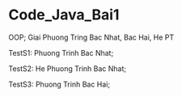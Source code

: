 # Code_Java_Bai1
OOP; Giai Phuong Tring Bac Nhat, Bac Hai, He PT


TestS1:  Phuong Trinh Bac Nhat; 

TestS2:  He Phuong Trinh Bac Nhat; 

TestS3:  Phuong Trinh Bac Hai; 

